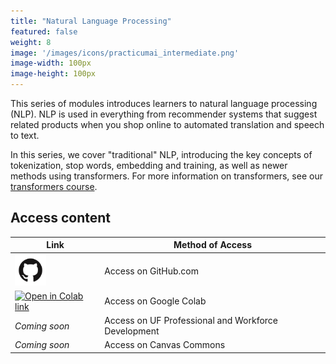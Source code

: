 ```yaml
---
title: "Natural Language Processing"
featured: false
weight: 8
image: '/images/icons/practicumai_intermediate.png'
image-width: 100px
image-height: 100px
---
```


This series of modules introduces learners to natural language processing (NLP). NLP is used in everything from recommender systems that suggest related products when you shop online to automated translation and speech to text.

In this series, we cover "traditional" NLP, introducing the key concepts of tokenization, stop words, embedding and training, as well as newer methods using transformers. For more information on transformers, see our [transformers course](/_courses/transformers/).

## Access content

Link | Method of Access
-----|-----------------
<a href='https://github.com/PracticumAI/nlp'><img src='/images/GitHub-Mark.png' alt='GitHub.com logo' width=50></a> | Access on GitHub.com
<a href='https://colab.research.google.com/github/PracticumAI/nlp'><img src='https://colab.research.google.com/assets/colab-badge.svg' alt='Open in Colab link'></a> | Access on Google Colab
*Coming soon* | Access on UF Professional and Workforce Development
*Coming soon* | Access on Canvas Commons